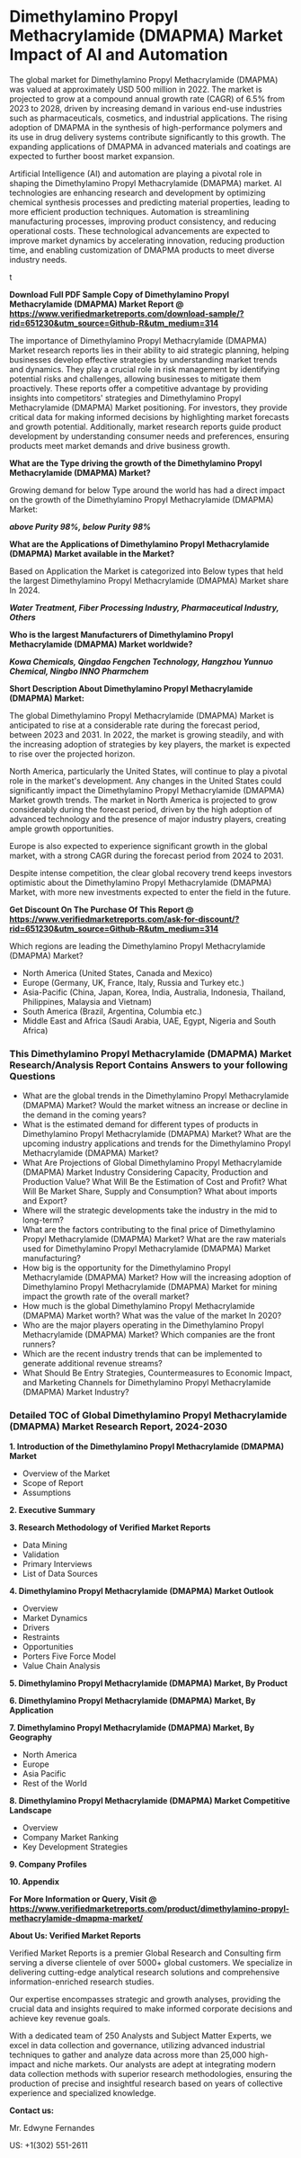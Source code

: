 <meta name="title" content="Global Dimethylamino Propyl Methacrylamide (DMAPMA) Market Impact of AI and Automation"><meta name="description" content="The global market for Dimethylamino Propyl Methacrylamide (DMAPMA) was valued at approximately USD 500 million in 2022. The market is projected to grow at a compound a"><meta name="title" content="Dimethylamino Propyl Methacrylamide (DMAPMA) Market Size, Share, Scope, Trends, Growth, Opportunities, Analysis, Forecast"><h1>Dimethylamino Propyl Methacrylamide (DMAPMA) Market Impact of AI and Automation</h1><p>The global market for Dimethylamino Propyl Methacrylamide (DMAPMA) was valued at approximately USD 500 million in 2022. The market is projected to grow at a compound annual growth rate (CAGR) of 6.5% from 2023 to 2028, driven by increasing demand in various end-use industries such as pharmaceuticals, cosmetics, and industrial applications. The rising adoption of DMAPMA in the synthesis of high-performance polymers and its use in drug delivery systems contribute significantly to this growth. The expanding applications of DMAPMA in advanced materials and coatings are expected to further boost market expansion.</p><p>Artificial Intelligence (AI) and automation are playing a pivotal role in shaping the Dimethylamino Propyl Methacrylamide (DMAPMA) market. AI technologies are enhancing research and development by optimizing chemical synthesis processes and predicting material properties, leading to more efficient production techniques. Automation is streamlining manufacturing processes, improving product consistency, and reducing operational costs. These technological advancements are expected to improve market dynamics by accelerating innovation, reducing production time, and enabling customization of DMAPMA products to meet diverse industry needs.</p>t</p><p id="" class=""><strong>Download Full PDF Sample Copy of Dimethylamino Propyl Methacrylamide (DMAPMA) Market Report @ <a href="https://www.verifiedmarketreports.com/download-sample/?rid=651230&utm_source=Github-R&utm_medium=314" target="_blank">https://www.verifiedmarketreports.com/download-sample/?rid=651230&utm_source=Github-R&utm_medium=314</a></strong></p><p>The importance of&nbsp;Dimethylamino Propyl Methacrylamide (DMAPMA) Market research reports lies in their ability to aid strategic planning, helping businesses develop effective strategies by understanding market trends and dynamics. They play a crucial role in risk management by identifying potential risks and challenges, allowing businesses to mitigate them proactively. These reports offer a competitive advantage by providing insights into competitors' strategies and Dimethylamino Propyl Methacrylamide (DMAPMA) Market positioning. For investors, they provide critical data for making informed decisions by highlighting market forecasts and growth potential. Additionally, market research reports guide product development by understanding consumer needs and preferences, ensuring products meet market demands and drive business growth.</p><p><strong>What are the&nbsp;Type driving the growth of the Dimethylamino Propyl Methacrylamide (DMAPMA) Market?</strong></p><p id="" class="">Growing demand for below Type around the world has had a direct impact on the growth of the Dimethylamino Propyl Methacrylamide (DMAPMA) Market:</p><em><strong>above Purity 98%, below Purity 98%</strong></em></p><strong>What are the&nbsp;Applications&nbsp;of Dimethylamino Propyl Methacrylamide (DMAPMA) Market available in the Market?</strong></p><p id="" class="">Based on Application the Market is categorized into Below types that held the largest Dimethylamino Propyl Methacrylamide (DMAPMA) Market share In 2024.</p><em><strong>Water Treatment, Fiber Processing Industry, Pharmaceutical Industry, Others</strong></em></p><strong>Who is the largest Manufacturers of Dimethylamino Propyl Methacrylamide (DMAPMA) Market worldwide?</strong></p><p><em><strong>Kowa Chemicals, Qingdao Fengchen Technology, Hangzhou Yunnuo Chemical, Ningbo INNO Pharmchem</strong></em></p><p id="" class=""><strong>Short Description About Dimethylamino Propyl Methacrylamide (DMAPMA) Market:</strong></p><p>The global Dimethylamino Propyl Methacrylamide (DMAPMA) Market is anticipated to rise at a considerable rate during the forecast period, between 2023 and 2031. In 2022, the market is growing steadily, and with the increasing adoption of strategies by key players, the market is expected to rise over the projected horizon.</p><p>North America, particularly the United States, will continue to play a pivotal role in the market's development. Any changes in the United States could significantly impact the Dimethylamino Propyl Methacrylamide (DMAPMA) Market growth trends. The market in North America is projected to grow considerably during the forecast period, driven by the high adoption of advanced technology and the presence of major industry players, creating ample growth opportunities.</p><p>Europe is also expected to experience significant growth in the global market, with a strong CAGR during the forecast period from 2024 to 2031.</p><p>Despite intense competition, the clear global recovery trend keeps investors optimistic about the Dimethylamino Propyl Methacrylamide (DMAPMA) Market, with more new investments expected to enter the field in the future.</p><p id="" class=""><strong>Get Discount On The Purchase Of This Report @ <a href="https://www.verifiedmarketreports.com/ask-for-discount/?rid=651230&utm_source=Github-R&utm_medium=314" target="_blank">https://www.verifiedmarketreports.com/ask-for-discount/?rid=651230&utm_source=Github-R&utm_medium=314</a></strong></p>Which regions are leading the Dimethylamino Propyl Methacrylamide (DMAPMA) Market?</p><ul><li>North America (United States, Canada and Mexico)</li><li>Europe (Germany, UK, France, Italy, Russia and Turkey etc.)</li><li>Asia-Pacific (China, Japan, Korea, India, Australia, Indonesia, Thailand, Philippines, Malaysia and Vietnam)</li><li>South America (Brazil, Argentina, Columbia etc.)</li><li>Middle East and Africa (Saudi Arabia, UAE, Egypt, Nigeria and South Africa)</li></ul><h3 id="" class="">This Dimethylamino Propyl Methacrylamide (DMAPMA) Market Research/Analysis Report Contains Answers to your following Questions</h3><ul><li>What are the global trends in the Dimethylamino Propyl Methacrylamide (DMAPMA) Market? Would the market witness an increase or decline in the demand in the coming years?</li><li>What is the estimated demand for different types of products in Dimethylamino Propyl Methacrylamide (DMAPMA) Market? What are the upcoming industry applications and trends for the Dimethylamino Propyl Methacrylamide (DMAPMA) Market?</li><li>What Are Projections of Global Dimethylamino Propyl Methacrylamide (DMAPMA) Market Industry Considering Capacity, Production and Production Value? What Will Be the Estimation of Cost and Profit? What Will Be Market Share, Supply and Consumption? What about imports and Export?</li><li>Where will the strategic developments take the industry in the mid to long-term?</li><li>What are the factors contributing to the final price of Dimethylamino Propyl Methacrylamide (DMAPMA) Market? What are the raw materials used for Dimethylamino Propyl Methacrylamide (DMAPMA) Market manufacturing?</li><li>How big is the opportunity for the Dimethylamino Propyl Methacrylamide (DMAPMA) Market? How will the increasing adoption of Dimethylamino Propyl Methacrylamide (DMAPMA) Market for mining impact the growth rate of the overall market?</li><li>How much is the global Dimethylamino Propyl Methacrylamide (DMAPMA) Market worth? What was the value of the market In 2020?</li><li>Who are the major players operating in the Dimethylamino Propyl Methacrylamide (DMAPMA) Market? Which companies are the front runners?</li><li>Which are the recent industry trends that can be implemented to generate additional revenue streams?</li><li>What Should Be Entry Strategies, Countermeasures to Economic Impact, and Marketing Channels for Dimethylamino Propyl Methacrylamide (DMAPMA) Market Industry?</li></ul><h3 id="" class="">Detailed TOC of Global Dimethylamino Propyl Methacrylamide (DMAPMA) Market Research Report, 2024-2030</h3><p id="" class=""><strong>1. Introduction of the Dimethylamino Propyl Methacrylamide (DMAPMA) Market</strong></p><ul><li>Overview of the Market</li><li>Scope of Report</li><li>Assumptions</li></ul><p id="" class=""><strong>2. Executive Summary</strong></p><p id="" class=""><strong>3. Research Methodology of Verified Market Reports</strong></p><ul><li>Data Mining</li><li>Validation</li><li>Primary Interviews</li><li>List of Data Sources</li></ul><p id="" class=""><strong>4. Dimethylamino Propyl Methacrylamide (DMAPMA) Market Outlook</strong></p><ul><li>Overview</li><li>Market Dynamics</li><li>Drivers</li><li>Restraints</li><li>Opportunities</li><li>Porters Five Force Model</li><li>Value Chain Analysis</li></ul><p id="" class=""><strong>5. Dimethylamino Propyl Methacrylamide (DMAPMA) Market, By Product</strong></p><p id="" class=""><strong>6. Dimethylamino Propyl Methacrylamide (DMAPMA) Market, By Application</strong></p><p id="" class=""><strong>7. Dimethylamino Propyl Methacrylamide (DMAPMA) Market, By Geography</strong></p><ul><li>North America</li><li>Europe</li><li>Asia Pacific</li><li>Rest of the World</li></ul><p id="" class=""><strong>8. Dimethylamino Propyl Methacrylamide (DMAPMA) Market Competitive Landscape</strong></p><ul><li>Overview</li><li>Company Market Ranking</li><li>Key Development Strategies</li></ul><p id="" class=""><strong>9. Company Profiles</strong></p><p id="" class=""><strong>10. Appendix</strong></p><p id="" class=""><strong>For More Information or Query, Visit @ <a href="https://www.verifiedmarketreports.com/product/dimethylamino-propyl-methacrylamide-dmapma-market/" target="_blank">https://www.verifiedmarketreports.com/product/dimethylamino-propyl-methacrylamide-dmapma-market/</a></strong></p><p id="" class=""><strong>About Us: Verified Market Reports</strong></p><p id="" class="">Verified Market Reports is a premier Global Research and Consulting firm serving a diverse clientele of over 5000+ global customers. We specialize in delivering cutting-edge analytical research solutions and comprehensive information-enriched research studies.</p><p id="" class="">Our expertise encompasses strategic and growth analyses, providing the crucial data and insights required to make informed corporate decisions and achieve key revenue goals.</p><p id="" class="">With a dedicated team of 250 Analysts and Subject Matter Experts, we excel in data collection and governance, utilizing advanced industrial techniques to gather and analyze data across more than 25,000 high-impact and niche markets. Our analysts are adept at integrating modern data collection methods with superior research methodologies, ensuring the production of precise and insightful research based on years of collective experience and specialized knowledge.</p><p id="" class=""><strong>Contact us:</strong></p><p id="" class="">Mr. Edwyne Fernandes</p><p id="" class="">US: +1(302) 551-2611</p>